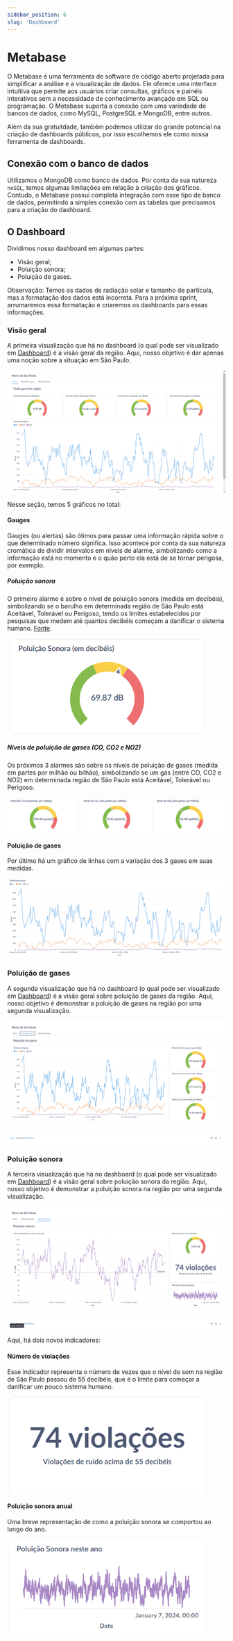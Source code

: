 ```yaml
---
sidebar_position: 6
slug: 'Dashboard'
---
```


# Metabase

O Metabase é uma ferramenta de software de código aberto projetada para simplificar a análise e a visualização de dados. Ele oferece uma interface intuitiva que permite aos usuários criar consultas, gráficos e painéis interativos sem a necessidade de conhecimento avançado em SQL ou programação. O Metabase suporta a conexão com uma variedade de bancos de dados, como MySQL, PostgreSQL e MongoDB, entre outros.

Além da sua gratuitdade, também podemos utilizar do grande potencial na criação de dashboards públicos, por isso escolhemos ele como nossa ferramenta de dashboards.

## Conexão com o banco de dados

Utilizamos o MongoDB como banco de dados. Por conta da sua natureza ``noSQL``, temos algumas limitações em relação à criação dos gráficos. Contudo, o Metabase possui completa integração com esse tipo de banco de dados, permitindo a simples conexão com as tabelas que precisamos para a criação do dashboard.

## O Dashboard

Dividimos nosso dashboard em algumas partes:
- Visão geral;
- Poluição sonora;
- Poluição de gases.

Observação: Temos os dados de radiação solar e tamanho de partícula, mas a formatação dos dados está incorreta. Para a próxima sprint, arrumaremos essa formatação e criaremos os dashboards para essas informações.

### Visão geral

A primeira visualização que há no dashboard (o qual pode ser visualizado em [Dashboard](http://metabase-load-balancer-465771358.us-east-1.elb.amazonaws.com/public/dashboard/6c5c5c87-f215-42ea-ba72-6829a20302da)) é a visão geral da região. Aqui, nosso objetivo é dar apenas uma noção sobre a situação em São Paulo.

![Dashboard sobre a visão geral da região norte de São Paulo](<../../static/img/sprint-4/Dash-geral.png>)

Nesse seção, temos 5 gráficos no total:

#### Gauges

Gauges (ou alertas) são ótimos para passar uma informação rápida sobre o que determinado número significa. Isso acontece por conta da sua natureza cromática de dividir intervalos em níveis de alarme, simbolizando como a informação está no momento e o quão perto ela está de se tornar perigosa, por exemplo.

##### Poluição sonora

O primeiro alarme é sobre o nível de poluição sonora (medida em decibéis), simbolizando se o barulho em determinada região de São Paulo está Aceitável, Tolerável ou Perigoso, tendo os limites estabelecidos por pesquisas que medem até quantos decibéis começam a danificar o sistema humano. [Fonte](https://www.audiumbrasil.com.br/blog/protecao-auditiva/volume-e-decibeis/#:~:text=O%20volume%20mais%20suave%20percebido,mais%20alto%20que%2050%20dB.).

![Alarme sobre poluição sonora, mostrando 69 decibéis, representando uma poluição tolerável.](<../../static/img/sprint-4/Gauge-som.png>)

##### Níveis de poluição de gases (CO, CO2 e NO2)

Os próximos 3 alarmes são sobre os níveis de poluição de gases (medida em partes por milhão ou bilhão), simbolizando se um gás (entre CO, CO2 e NO2) em determinada região de São Paulo está Aceitável, Tolerável ou Perigoso.

![Alarmes sobre poluição dos gases CO, CO2 e NO2 em partes por milhõa, representando poluições, respectivaemente, tolerável, tolerável e aceitável.](<../../static/img/sprint-4/Gauges-gas.png>)

#### Poluição de gases

Por último há um gráfico de linhas com a variação dos 3 gases em suas medidas.

![alt text](<../../static/img/sprint-4/Linhas-gas.png>)


### Poluição de gases

A segunda visualização que há no dashboard (o qual pode ser visualizado em [Dashboard](http://metabase-load-balancer-465771358.us-east-1.elb.amazonaws.com/public/dashboard/6c5c5c87-f215-42ea-ba72-6829a20302da)) é a visão geral sobre poluição de gases da região. Aqui, nosso objetivo é demonstrar a poluição de gases na região por uma segunda visualização.

![Dashboard sobre a visão geral de poluição de gases da região norte de São Paulo](<../../static/img/sprint-4/Dash-gas.png>)

### Poluição sonora

A terceira visualização que há no dashboard (o qual pode ser visualizado em [Dashboard](http://metabase-load-balancer-465771358.us-east-1.elb.amazonaws.com/public/dashboard/6c5c5c87-f215-42ea-ba72-6829a20302da)) é a visão geral sobre poluição sonora da região. Aqui, nosso objetivo é demonstrar a poluição sonora na região por uma segunda visualização.

![Dashboard sobre a visão geral de poluição sonora da região norte de São Paulo](<../../static/img/sprint-4/Dash-som.png>)

Aqui, há dois novos indicadores:


#### Número de violações

Esse indicador representa o número de vezes que o nível de som na região de São Paulo passou de 55 decibéis, que é o limite para começar a danificar um pouco sistema humano.

![74 violações](<../../static/img/sprint-4/Som-Violacoes.png>)

#### Poluição sonora anual

Uma breve representação de como a poluição sonora se comportou ao longo do ano.

![Gráfico de linhas sobre a variação de som no ano](<../../static/img/sprint-4/Linhas-som-ano.png>)

